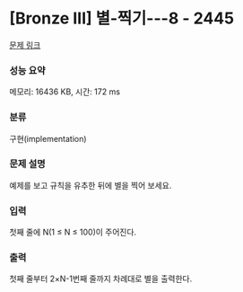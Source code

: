 # [Bronze III] 별-찍기---8 - 2445 

[문제 링크](https://www.acmicpc.net/problem/2445) 

### 성능 요약

메모리: 16436 KB, 시간: 172 ms

### 분류

구현(implementation)

### 문제 설명

예제를 보고 규칙을 유추한 뒤에 별을 찍어 보세요.
### 입력 

 첫째 줄에 N(1 ≤ N ≤ 100)이 주어진다.
### 출력 

 첫째 줄부터 2×N-1번째 줄까지 차례대로 별을 출력한다.


